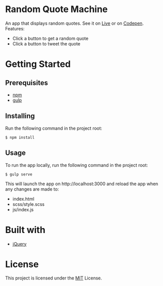 # Random Quote Machine

An app that displays random quotes. See it on [Live](https://inaesu.github.io/random-quote-machine/)
or on [Codepen](https://codepen.io/seanlaw/pen/Zyxoya). Features:
* Click a button to get a random quote
* Click a button to tweet the quote


# Getting Started

## Prerequisites

* [npm](https://www.npmjs.com/get-npm)
* [gulp](https://github.com/gulpjs/gulp/blob/master/docs/getting-started.md)

## Installing

Run the following command in the project root:

    $ npm install

## Usage

To run the app locally, run the following command in the project root:

    $ gulp serve

This will launch the app on http://localhost:3000 and reload the app when any
changes are made to:
* index.html
* scss/style.scss
* js/index.js


# Built with

* [jQuery](http://code.jquery.com/)


# License

This project is licensed under the [MIT](https://opensource.org/licenses/MIT)
License.
